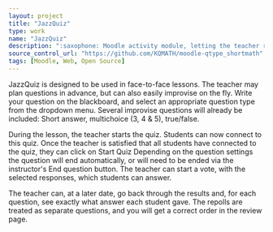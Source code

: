```yaml
---
layout: project
title: "JazzQuiz"
type: work
name: "JazzQuiz"
description: ":saxophone: Moodle activity module, letting the teacher run a preplanned quiz with the power of improvisation"
source_control_url: "https://github.com/KQMATH/moodle-qtype_shortmath"
tags: [Moodle, Web, Open Source]
---
```

JazzQuiz is designed to be used in face-to-face lessons. The teacher may plan questions in advance, but can also easily improvise on the fly. Write your question on the blackboard, and select an appropriate question type from the dropdown menu. Several improvise questions will already be included: Short answer, multichoice (3, 4 & 5), true/false.

During the lesson, the teacher starts the quiz. Students can now connect to this quiz. Once the teacher is satisfied that all students have connected to the quiz, they can click on Start Quiz Depending on the question settings the question will end automatically, or will need to be ended via the instructor's End question button. The teacher can start a vote, with the selected responses, which students can answer.

The teacher can, at a later date, go back through the results and, for each question, see exactly what answer each student gave. The repolls are treated as separate questions, and you will get a correct order in the review page.
